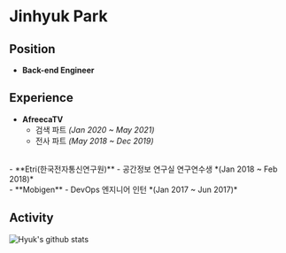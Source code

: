 # Jinhyuk Park

## Position
- **Back-end Engineer**


## Experience
- **AfreecaTV** 
    - 검색 파트 *(Jan 2020 ~ May 2021)*
    - 전사 파트 *(May 2018 ~ Dec 2019)*
<br/>
- **Etri(한국전자통신연구원)**
    - 공간정보 연구실 연구연수생 *(Jan 2018 ~ Feb 2018)*
<br/>
- **Mobigen**
    - DevOps 엔지니어 인턴 *(Jan 2017 ~ Jun 2017)*


## Activity

![Hyuk's github stats](https://github-readme-stats.vercel.app/api?username=JinHyukParkk&show_icons=true&theme=merko)


